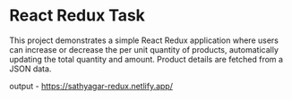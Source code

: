 # React Redux Task


This project demonstrates a simple React Redux application where users can increase or decrease the per unit quantity of products, automatically updating the total quantity and amount. Product details are fetched from a JSON data.

output - https://sathyagar-redux.netlify.app/


